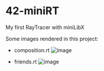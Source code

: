 # 42-miniRT
My first RayTracer with miniLibX

Some images rendered in this project:

- composition.rt
![image](https://github.com/sgkhusal/42-miniRT/assets/75377067/85588e29-c8b8-4876-aca2-4e0eda87456b)

- friends.rt
![image](https://github.com/sgkhusal/42-miniRT/assets/75377067/c3005df1-41e6-4860-b211-995e250ef375)
